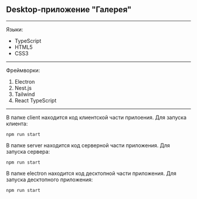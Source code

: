 ## Desktop-приложение "Галерея"
---
Языки: 
* TypeScript
* HTML5
* CSS3
---
Фреймворки:
1. Electron
2. Nest.js
3. Tailwind
4. React TypeScript 
---
В папке client находится код клиентской части прилоения. Для запуска клиента:
```
npm run start
```
В папке server находится код серверной части приложения. Для запуска сервера:
```
npm run start
```
В папке electron находится код десктопной части приложения. Для запуска десктопного приложения:
```
npm run start
```

